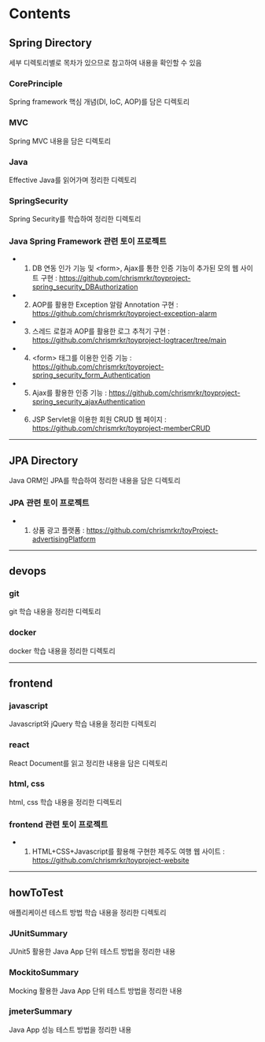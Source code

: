 # Contents 

## Spring Directory
세부 디렉토리별로 목차가 있으므로 참고하여 내용을 확인할 수 있음

### CorePrinciple
Spring framework 핵심 개념(DI, IoC, AOP)를 담은 디렉토리

### MVC
Spring MVC 내용을 담은 디렉토리

### Java
Effective Java를 읽어가며 정리한 디렉토리

### SpringSecurity
Spring Security를 학습하여 정리한 디렉토리

### Java Spring Framework 관련 토이 프로젝트
+ 1. DB 연동 인가 기능 및 \<form>, Ajax를 통한 인증 기능이 추가된 모의 웹 사이트 구현 : https://github.com/chrismrkr/toyproject-spring_security_DBAuthorization
+ 2. AOP를 활용한 Exception 알람 Annotation 구현 : https://github.com/chrismrkr/toyproject-exception-alarm
+ 3. 스레드 로컬과 AOP를 활용한 로그 추적기 구현 : https://github.com/chrismrkr/toyproject-logtracer/tree/main
+ 4. \<form> 태그를 이용한 인증 기능 : https://github.com/chrismrkr/toyproject-spring_security_form_Authentication
+ 5. Ajax를 활용한 인증 기능 : https://github.com/chrismrkr/toyproject-spring_security_ajaxAuthentication
+ 6. JSP Servlet을 이용한 회원 CRUD 웹 페이지 : https://github.com/chrismrkr/toyproject-memberCRUD

***

## JPA Directory
Java ORM인 JPA를 학습하여 정리한 내용을 담은 디렉토리

### JPA 관련 토이 프로젝트

+ 1. 상품 광고 플랫폼 : https://github.com/chrismrkr/toyProject-advertisingPlatform

***

## devops

### git
git 학습 내용을 정리한 디렉토리

### docker
docker 학습 내용을 정리한 디렉토리

***

## frontend

### javascript
Javascript와 jQuery 학습 내용을 정리한 디렉토리

### react
React Document를 읽고 정리한 내용을 담은 디렉토리

### html, css
html, css 학습 내용을 정리한 디렉토리

### frontend 관련 토이 프로젝트

+ 1. HTML+CSS+Javascript를 활용해 구현한 제주도 여행 웹 사이트 : https://github.com/chrismrkr/toyproject-website

***

## howToTest
애플리케이션 테스트 방법 학습 내용을 정리한 디렉토리

### JUnitSummary
JUnit5 활용한 Java App 단위 테스트 방법을 정리한 내용

### MockitoSummary
Mocking 활용한 Java App 단위 테스트 방법을 정리한 내용

### jmeterSummary
Java App 성능 테스트 방법을 정리한 내용
